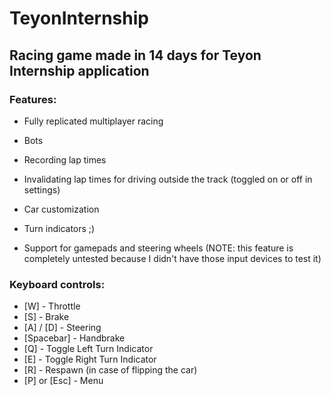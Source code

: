 # TeyonInternship
## Racing game made in 14 days for Teyon Internship application

### Features:
- Fully replicated multiplayer racing

- Bots

- Recording lap times

- Invalidating lap times for driving outside the track (toggled on or off in settings)

- Car customization

- Turn indicators ;)

- Support for gamepads and steering wheels (NOTE: this feature is completely untested because I didn't have those input devices to test it)

### Keyboard controls:

- [W] - Throttle
- [S] - Brake
- [A] / [D] - Steering
- [Spacebar] - Handbrake
- [Q] - Toggle Left Turn Indicator
- [E] - Toggle Right Turn Indicator
- [R] - Respawn (in case of flipping the car)
- [P] or [Esc] - Menu
